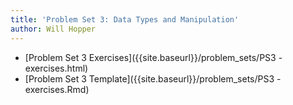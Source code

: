 ```yaml
---
title: 'Problem Set 3: Data Types and Manipulation'
author: Will Hopper
---
```


* [Problem Set 3 Exercises]({{site.baseurl}}/problem_sets/PS3 - exercises.html) 
* [Problem Set 3 Template]({{site.baseurl}}/problem_sets/PS3 - exercises.Rmd) 

